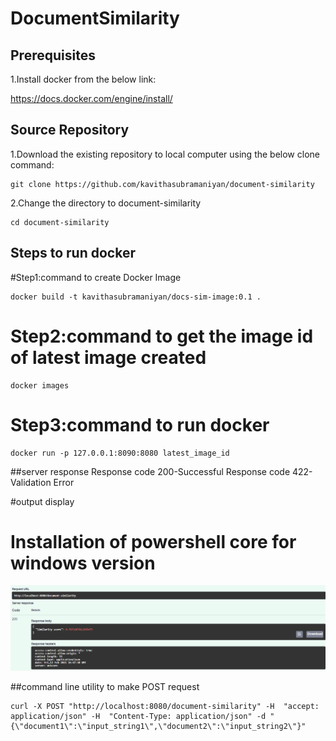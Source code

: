 # DocumentSimilarity

## Prerequisites
1.Install docker from the below link:

https://docs.docker.com/engine/install/


## Source Repository
1.Download the existing repository to local computer using the below clone command:
```
git clone https://github.com/kavithasubramaniyan/document-similarity
```

2.Change the directory to document-similarity
```
cd document-similarity
```

## Steps to run docker
#Step1:command to create Docker Image
```
docker build -t kavithasubramaniyan/docs-sim-image:0.1 .
```

# Step2:command to get the image id of latest image created
```
docker images
```

# Step3:command to run docker
```
docker run -p 127.0.0.1:8090:8080 latest_image_id
```
##server response
Response code 200-Successful
Response code 422-Validation Error 

#output display
# Installation of powershell core for windows version
![Document similarity score](Images/document_similarity_score.PNG "Screenshot of output of two document comparison")

##command line utility to make POST request
```
curl -X POST "http://localhost:8080/document-similarity" -H  "accept: application/json" -H  "Content-Type: application/json" -d "{\"document1\":\"input_string1\",\"document2\":\"input_string2\"}"
```



